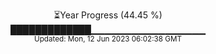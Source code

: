 <p align="center">
⏳Year Progress (44.45 %) <br>
█████████████▁▁▁▁▁▁▁▁▁▁▁▁▁▁▁▁▁ <br>
<sub>Updated: Mon, 12 Jun 2023 06:02:38 GMT</sub>
</p>

